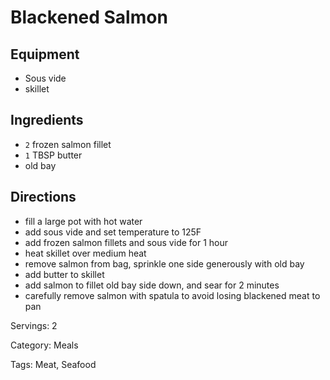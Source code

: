 # Blackened Salmon

## Equipment

- Sous vide
- skillet

## Ingredients

- `2` frozen salmon fillet
- `1` TBSP butter
- old bay

## Directions

- fill a large pot with hot water
- add sous vide and set temperature to 125F
- add frozen salmon fillets and sous vide for 1 hour
- heat skillet over medium heat
- remove salmon from bag, sprinkle one side generously with old bay
- add butter to skillet
- add salmon to fillet old bay side down, and sear for 2 minutes
- carefully remove salmon with spatula to avoid losing blackened meat to pan

Servings: 2

Category: Meals

Tags: Meat, Seafood

